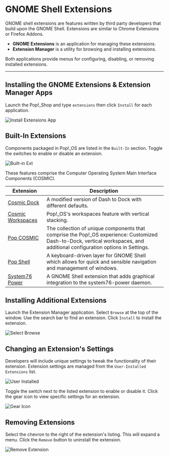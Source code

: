 # GNOME Shell Extensions

GNOME shell extensions are features written by third party developers that build upon the GNOME Shell. Extensions are similar to Chrome Extensions or Firefox Addons.

- **GNOME Extensions** is an application for managing these extensions.
- **Extension Manager** is a utility for browsing and installing extensions.

Both applications provide menus for configuring, disabling, or removing installed extensions.

---

## Installing the GNOME Extensions & Extension Manager Apps

Launch the Pop!\_Shop and type `extensions` then click `Install` for each application.

![Install Extensions App](/images/gnome-tweaks-extensions/install-extensions-app.png)

## Built-In Extensions

Components packaged in Pop!\_OS are listed in the `Built-In` section. Toggle the switches to enable or disable an extension.

![Built-in Ext](/images/gnome-tweaks-extensions/built-in.png)

These features comprise the Computer Operating System Main Interface Components (COSMIC).

| Extension | Description |
|-----------|-------------|
| [Cosmic Dock](https://github.com/pop-os/cosmic-dock) | A modified version of Dash to Dock with different defaults. |
| [Cosmic Workspaces](https://github.com/pop-os/cosmic-workspaces) | Pop!\_OS's workspaces feature with vertical stacking. |
| [Pop COSMIC](https://github.com/pop-os/cosmic) | The collection of unique components that comprise the Pop!\_OS experience: Customized Dash-to-Dock, vertical workspaces, and additional configuration options in Settings. |
| [Pop Shell](https://github.com/pop-os/shell) | A keyboard-driven layer for GNOME Shell which allows for quick and sensible navigation and management of windows. |
| [System76 Power](https://github.com/pop-os/gnome-shell-extension-system76-power) | A GNOME Shell extension that adds graphical integration to the system76-power daemon. |

## Installing Additional Extensions

Launch the Extension Manager application. Select `Browse` at the top of the window. Use the search bar to find an extension. Click `Install` to install the extension.

![Select Browse](/images/gnome-tweaks-extensions/click-browse.png)

## Changing an Extension's Settings

Developers will include unique settings to tweak the functionality of their extension. Extension settings are managed from the `User-Installed Extensions` list.

![User Installed](/images/gnome-tweaks-extensions/user-installed-extensions.png)

Toggle the switch next to the listed extension to enable or disable it. Click the gear icon to view specific settings for an extension.

![Gear Icon](/images/gnome-tweaks-extensions/gear-icon.png)

## Removing Extensions

Select the chevron to the right of the extension's listing. This will expand a menu. Click the `Remove` button to uninstall the extension.

![Remove Extension](/images/gnome-tweaks-extensions/remove-extension.png)

<!--Extensions are available from [extensions.gnome.org](https://extensions.gnome.org). A web browser plugin is needed to interact with the site.

![Extensions Plugin](/images/gnome-tweaks-extensions/extensions-plugin.png)

To add an extension from extensions.gnome.org, navigate to the extension's page and toggle the switch to `On`.

![Toggle Extension](/images/gnome-tweaks-extensions/toggle-extension.png)-->